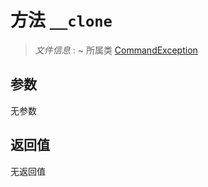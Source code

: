 # 方法 `__clone`

> *文件信息* : ~
> 所属类 [CommandException](../CommandException.md)




## 参数


无参数


## 返回值

无返回值
